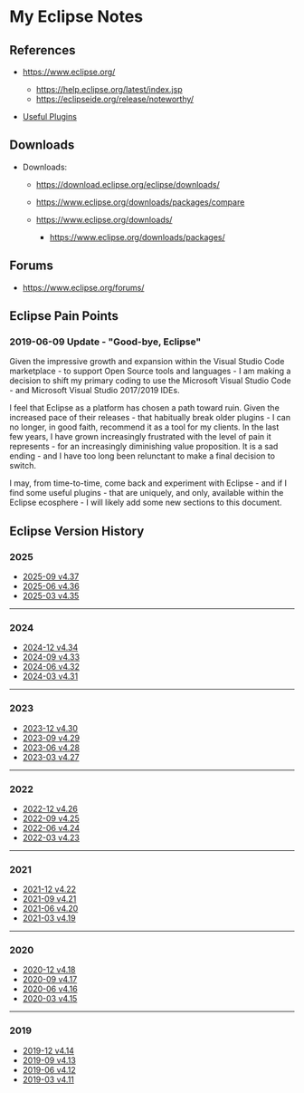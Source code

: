 # My Eclipse Notes

## References 

- https://www.eclipse.org/
  + https://help.eclipse.org/latest/index.jsp
  + https://eclipseide.org/release/noteworthy/


- [Useful Plugins](Useful-Plugins.md)


## Downloads
  
- Downloads: 
  + https://download.eclipse.org/eclipse/downloads/
    
  + https://www.eclipse.org/downloads/packages/compare

  + https://www.eclipse.org/downloads/
    * https://www.eclipse.org/downloads/packages/


## Forums 

- https://www.eclipse.org/forums/


## Eclipse Pain Points 

### 2019-06-09 Update - "Good-bye, Eclipse"

Given the impressive growth and expansion within the Visual Studio Code marketplace - to support Open Source tools and languages - I am making a decision to shift my primary coding to use the Microsoft Visual Studio Code - and Microsoft Visual Studio 2017/2019 IDEs.  
     
I feel that Eclipse as a platform has chosen a path toward ruin. Given the increased pace of their releases - that habitually break older plugins - I can no longer, in good faith, recommend it as a tool for my clients. In the last few years, I have grown increasingly frustrated with the level of pain it represents - for an increasingly diminishing value proposition. It is a sad ending - and I have too long been relunctant to make a final decision to switch.   
     
I may, from time-to-time, come back and experiment with Eclipse - and if I find some useful plugins - that are uniquely, and only, available within the Eclipse ecosphere - I will likely add some new sections to this document.   



## Eclipse Version History 

### 2025


- [2025-09 v4.37](2025/2025-09)
- [2025-06 v4.36](2025/2025-06)
- [2025-03 v4.35](2025/2025-03)

---

### 2024

- [2024-12 v4.34](archived/2024/2024-12)
- [2024-09 v4.33](archived/2024/2024-09)
- [2024-06 v4.32](archived/2024/2024-06)
- [2024-03 v4.31](archived/2024/2024-03)


---

### 2023

- [2023-12 v4.30](archived/2023/2023-12)
- [2023-09 v4.29](archived/2023/2023-09)
- [2023-06 v4.28](archived/2023/2023-06)
- [2023-03 v4.27](archived/2023/2023-03)


--- 

### 2022 

- [2022-12 v4.26](archived/2022/2022-12)
- [2022-09 v4.25](archived/2022/2022-09)
- [2022-06 v4.24](archived/2022/2022-06)
- [2022-03 v4.23](archived/2022/2022-03)


--- 

### 2021 

- [2021-12 v4.22](archived/2021/2021-12)
- [2021-09 v4.21](archived/2021/2021-09)
- [2021-06 v4.20](archived/2021/2021-06)
- [2021-03 v4.19](archived/2021/2021-03)


--- 

### 2020

- [2020-12 v4.18](archived/2020/2020-12)
- [2020-09 v4.17](archived/2020/2020-09)
- [2020-06 v4.16](archived/2020/2020-06)
- [2020-03 v4.15](archived/2020/2020-03)


--- 

### 2019

- [2019-12 v4.14](archived/2019/2019-12)
- [2019-09 v4.13](archived/2019/2019-09)
- [2019-06 v4.12](archived/2019/2019-06)
- [2019-03 v4.11](archived/2019/2019-03)
